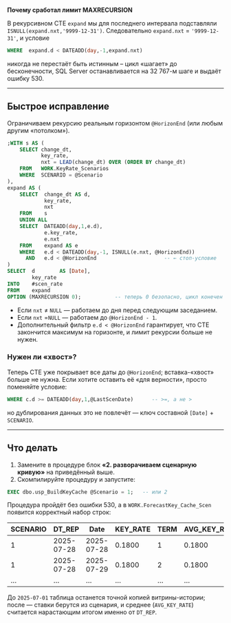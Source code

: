 **Почему сработал лимит MAXRECURSION**

В рекурсивном CTE `expand` мы для последнего интервала подставляли
`ISNULL(expand.nxt,'9999-12-31')`.
Следовательно `expand.nxt` = `'9999-12-31'`, и условие

```sql
WHERE  expand.d < DATEADD(day,-1,expand.nxt)
```

никогда не перестаёт быть истинным – цикл «шагает» до бесконечности,
SQL Server останавливается на 32 767-м шаге и выдаёт ошибку 530.

---

## Быстрое исправление

Ограничиваем рекурсию реальным горизонтом `@HorizonEnd`
(или любым другим «потолком»).

```sql
;WITH s AS (
    SELECT change_dt,
           key_rate,
           nxt = LEAD(change_dt) OVER (ORDER BY change_dt)
    FROM   WORK.KeyRate_Scenarios
    WHERE  SCENARIO = @Scenario
),
expand AS (
    SELECT  change_dt AS d,
            key_rate,
            nxt
    FROM    s
    UNION ALL
    SELECT  DATEADD(day,1,e.d),
            e.key_rate,
            e.nxt
    FROM    expand AS e
    WHERE   e.d < DATEADD(day,-1, ISNULL(e.nxt, @HorizonEnd))
      AND   e.d < @HorizonEnd                      -- ← стоп-условие
)
SELECT  d        AS [Date],
        key_rate
INTO    #scen_rate
FROM    expand
OPTION (MAXRECURSION 0);           -- теперь 0 безопасно, цикл конечен
```

* Если `nxt` ≠ `NULL` — работаем до дня перед следующим заседанием.
* Если `nxt` =`NULL` — работаем до `@HorizonEnd - 1`.
* Дополнительный фильтр `e.d < @HorizonEnd` гарантирует, что
  CTE закончится максимум на горизонте, и лимит рекурсии больше не нужен.

### Нужен ли «хвост»?

Теперь CTE уже покрывает все даты до `@HorizonEnd`;
вставка-«хвост» больше не нужна. Если хотите оставить её «для верности»,
просто поменяйте условие:

```sql
WHERE c.d >= DATEADD(day,1,@LastScenDate)      -- >=, а не >
```

но дублирования данных это не повлечёт — ключ составной
`[Date]` + `SCENARIO`.

---

## Что делать

1. Замените в процедуре блок **«2. разворачиваем сценарную кривую»** на
   приведённый выше.
2. Скомпилируйте процедуру и запустите:

```sql
EXEC dbo.usp_BuildKeyCache @Scenario = 1;   -- или 2
```

Процедура пройдёт без ошибки 530, а в
`WORK.ForecastKey_Cache_Scen` появится корректный набор строк:

| SCENARIO | DT\_REP    | Date       | KEY\_RATE | TERM | AVG\_KEY\_RATE |
| -------- | ---------- | ---------- | --------- | ---- | -------------- |
| 1        | 2025-07-28 | 2025-07-28 | 0.1800    | 1    | 0.1800         |
| 1        | 2025-07-28 | 2025-07-29 | 0.1800    | 2    | 0.1800         |
| …        | …          | …          | …         | …    | …              |

До `2025-07-01` таблица останется точной копией витрины-истории;
после — ставки берутся из сценария, и среднее (`AVG_KEY_RATE`)
считается нарастающим итогом именно от `DT_REP`.
